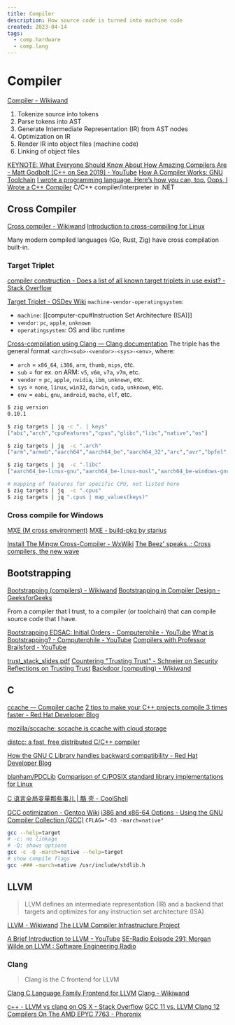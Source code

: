 ```yaml
---
title: Compiler
description: How source code is turned into machine code
created: 2023-04-14
tags:
  - comp.hardware
  - comp.lang
---
```


# Compiler

[Compiler - Wikiwand](https://www.wikiwand.com/en/Compiler)

1. Tokenize source into tokens
2. Parse tokens into AST
3. Generate Intermediate Representation (IR) from AST nodes
4. Optimization on IR
5. Render IR into object files (machine code)
6. Linking of object files

[KEYNOTE: What Everyone Should Know About How Amazing Compilers Are - Matt Godbolt [C++ on Sea 2019] - YouTube](https://www.youtube.com/watch?v=w0sz5WbS5AM)
[How A Compiler Works: GNU Toolchain](http://www.slideshare.net/jserv/how-a-compiler-works-gnu-toolchain)
[I wrote a programming language. Here’s how you can, too.](https://www.freecodecamp.org/news/the-programming-language-pipeline-91d3f449c919/)
[Oops, I Wrote a C++ Compiler](https://praeclarum.org/2018/08/27/oops-i-wrote-a-c-compiler.html) C/C++ compiler/interpreter in .NET

## Cross Compiler

[Cross compiler - Wikiwand](https://www.wikiwand.com/en/Cross_compiler)
[Introduction to cross-compiling for Linux](https://landley.net/writing/docs/cross-compiling.html)

Many modern compiled languages (Go, Rust, Zig) have cross compilation built-in.

### Target Triplet

[compiler construction - Does a list of all known target triplets in use exist? - Stack Overflow](https://stackoverflow.com/questions/13819857/does-a-list-of-all-known-target-triplets-in-use-exist)

[Target Triplet - OSDev Wiki](https://wiki.osdev.org/Target_Triplet)
`machine-vendor-operatingsystem`:

- `machine`: [[computer-cpu#Instruction Set Architecture (ISA)]]
- `vendor`: `pc`, `apple`, `unknown`
- `operatingsystem`: OS and libc runtime

[Cross-compilation using Clang — Clang documentation](https://clang.llvm.org/docs/CrossCompilation.html)
The triple has the general format `<arch><sub>-<vendor>-<sys>-<env>`, where:

- `arch` = `x86_64`, `i386`, `arm`, `thumb`, `mips`, etc.
- `sub` = for ex. on ARM: `v5`, `v6m`, `v7a`, `v7m`, etc.
- `vendor` = `pc`, `apple`, `nvidia`, `ibm`, `unknown`, etc.
- `sys` = `none`, `linux`, `win32`, `darwin`, `cuda`, `unknown`, etc.
- `env` = `eabi`, `gnu`, `android`, `macho`, `elf`, etc.

```sh
$ zig version
0.10.1

$ zig targets | jq -c ". | keys"
["abi","arch","cpuFeatures","cpus","glibc","libc","native","os"]

$ zig targets | jq  -c ".arch"
["arm","armeb","aarch64","aarch64_be","aarch64_32","arc","avr","bpfel","bpfeb","csky","dxil","hexagon","loongarch32","loongarch64","m68k","mips","mipsel","mips64","mips64el","msp430","powerpc","powerpcle","powerpc64","powerpc64le","r600","amdgcn","riscv32","riscv64","sparc","sparc64","sparcel","s390x","tce","tcele","thumb","thumbeb","i386","x86_64","xcore","nvptx","nvptx64","le32","le64","amdil","amdil64","hsail","hsail64","spir","spir64","spirv32","spirv64","kalimba","shave","lanai","wasm32","wasm64","renderscript32","renderscript64","ve","spu_2"]

$ zig targets | jq  -c ".libc"
["aarch64_be-linux-gnu","aarch64_be-linux-musl","aarch64_be-windows-gnu","aarch64-linux-gnu","aarch64-linux-musl","aarch64-windows-gnu","aarch64-macos-none","aarch64-macos-none","aarch64-macos-none","armeb-linux-gnueabi","armeb-linux-gnueabihf","armeb-linux-musleabi","armeb-linux-musleabihf","armeb-windows-gnu","arm-linux-gnueabi","arm-linux-gnueabihf","arm-linux-musleabi","arm-linux-musleabihf","thumb-linux-gnueabi","thumb-linux-gnueabihf","thumb-linux-musleabi","thumb-linux-musleabihf","arm-windows-gnu","csky-linux-gnueabi","csky-linux-gnueabihf","i386-linux-gnu","i386-linux-musl","i386-windows-gnu","m68k-linux-gnu","m68k-linux-musl","mips64el-linux-gnuabi64","mips64el-linux-gnuabin32","mips64el-linux-musl","mips64-linux-gnuabi64","mips64-linux-gnuabin32","mips64-linux-musl","mipsel-linux-gnueabi","mipsel-linux-gnueabihf","mipsel-linux-musl","mips-linux-gnueabi","mips-linux-gnueabihf","mips-linux-musl","powerpc64le-linux-gnu","powerpc64le-linux-musl","powerpc64-linux-gnu","powerpc64-linux-musl","powerpc-linux-gnueabi","powerpc-linux-gnueabihf","powerpc-linux-musl","riscv64-linux-gnu","riscv64-linux-musl","s390x-linux-gnu","s390x-linux-musl","sparc-linux-gnu","sparc64-linux-gnu","wasm32-freestanding-musl","wasm32-wasi-musl","x86_64-linux-gnu","x86_64-linux-gnux32","x86_64-linux-musl","x86_64-windows-gnu","x86_64-macos-none","x86_64-macos-none","x86_64-macos-none"]

# mapping of features for specific CPU, not listed here
$ zig targets | jq  -c ".cpus"
$ zig targets | jq ".cpus | map_values(keys)"
```

### Cross compile for Windows

[MXE (M cross environment)](http://mxe.cc/)
[MXE - build-pkg by starius](http://pkg.mxe.cc/)

[Install The Mingw Cross-Compiler - WxWiki](https://wiki.wxwidgets.org/Install_The_Mingw_Cross-Compiler)
[The Beez' speaks..: Cross compilers, the new wave](https://thebeezspeaks.blogspot.com/2009/04/cross-compilers-new-wave.html)

## Bootstrapping

[Bootstrapping (compilers) - Wikiwand](<https://www.wikiwand.com/en/Bootstrapping_(compilers)>)
[Bootstrapping in Compiler Design - GeeksforGeeks](https://www.geeksforgeeks.org/bootstrapping-in-compiler-design/)

From a compiler that I trust, to a compiler (or toolchain) that can compile source code that I have.

[Bootstrapping EDSAC: Initial Orders - Computerphile - YouTube](https://www.youtube.com/watch?v=nc2q4OOK6K8)
[What is Bootstrapping? - Computerphile - YouTube](https://www.youtube.com/watch?v=nslY1s0U9_c)
[Compilers with Professor Brailsford - YouTube](https://www.youtube.com/playlist?list=PLzH6n4zXuckoJaMwuI1fhr5n8cJL18hYd)

[trust_stack_slides.pdf](http://web.mit.edu/6.033/2014/wwwdocs/assignments/quizzes/trust_stack_slides.pdf)
[Countering "Trusting Trust" - Schneier on Security](https://www.schneier.com/blog/archives/2006/01/countering_trus.html)
[Reflections on Trusting Trust](https://www.win.tue.nl/~aeb/linux/hh/thompson/trust.html)
[Backdoor (computing) - Wikiwand](https://www.wikiwand.com/en/Trusting%20trust)

## C

[ccache — Compiler cache](https://ccache.dev/)
[2 tips to make your C++ projects compile 3 times faster - Red Hat Developer Blog](https://developers.redhat.com/blog/2019/05/15/2-tips-to-make-your-c-projects-compile-3-times-faster/)

[mozilla/sccache: sccache is ccache with cloud storage](https://github.com/mozilla/sccache)

[distcc: a fast, free distributed C/C++ compiler](https://distcc.github.io/)

[How the GNU C Library handles backward compatibility - Red Hat Developer Blog](https://developers.redhat.com/blog/2019/08/01/how-the-gnu-c-library-handles-backward-compatibility/)

[blanham/PDCLib](https://github.com/blanham/PDCLib)
[Comparison of C/POSIX standard library implementations for Linux](http://www.etalabs.net/compare_libcs.html)

[C 语言全局变量那些事儿 | 酷 壳 - CoolShell](https://coolshell.cn/articles/10115.html)

[GCC optimization - Gentoo Wiki](https://wiki.gentoo.org/wiki/GCC_optimization)
[i386 and x86-64 Options - Using the GNU Compiler Collection (GCC)](https://gcc.gnu.org/onlinedocs/gcc-4.5.3/gcc/i386-and-x86_002d64-Options.html)
`CFLAG="-O3 -march=native"`

```sh
gcc --help=target
# -c: no linkage
# -Q: shows options
gcc -c -Q -march=native --help=target
# show compile flags
gcc -### -march=native /usr/include/stdlib.h
```

## LLVM

> LLVM defines an intermediate representation (IR) and a backend that targets and optimizes for any instruction set architecture (ISA)

[LLVM - Wikiwand](https://www.wikiwand.com/en/LLVM)
[The LLVM Compiler Infrastructure Project](http://llvm.org/)

[A Brief Introduction to LLVM - YouTube](https://www.youtube.com/watch?v=a5-WaD8VV38)
[SE-Radio Episode 291: Morgan Wilde on LLVM : Software Engineering Radio](http://www.se-radio.net/2017/05/se-radio-episode-291-morgan-wilde-on-llvm/)

### Clang

> Clang is the C frontend for LLVM

[Clang C Language Family Frontend for LLVM](https://clang.llvm.org/)
[Clang - Wikiwand](https://www.wikiwand.com/en/Clang)

[c++ - LLVM vs clang on OS X - Stack Overflow](https://stackoverflow.com/questions/5708610/llvm-vs-clang-on-os-x)
[GCC 11 vs. LLVM Clang 12 Compilers On The AMD EPYC 7763 - Phoronix](https://www.phoronix.com/review/gcc11-clang12-epyc7763)

